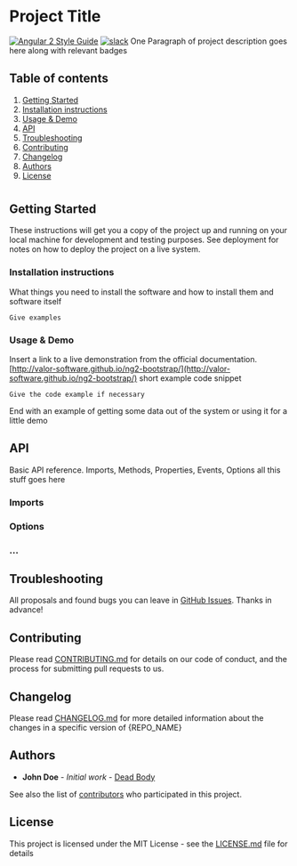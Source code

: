# Project Title
[![Angular 2 Style Guide](https://mgechev.github.io/angular2-style-guide/images/badge.svg)](https://angular.io/styleguide)
[![slack](https://img.shields.io/badge/join-slack-brightgreen.svg)](https://www.hamsterpad.com/chat/ng2)
One Paragraph of project description goes here along with relevant badges

## Table of contents 
1. [Getting Started](#gs)
2. [Installation instructions](#instructions)
3. [Usage & Demo](#usage)
4. [API](#api)
5. [Troubleshooting](#trobule)
6. [Contributing](#contribution)
7. [Changelog](#changelog)
8. [Authors](#authors)
9. [License](#license)

# 

## Getting Started <a name="gs"></a>

These instructions will get you a copy of the project up and running on your local machine for development and testing purposes. See deployment for notes on how to deploy the project on a live system.

### Installation instructions <a name="instructions"></a>

What things you need to install the software and how to install them and software itself

```
Give examples
```

### Usage & Demo <a name="usage"></a>
Insert a link to a live demonstration from the official documentation.
[http://valor-software.github.io/ng2-bootstrap/](http://valor-software.github.io/ng2-bootstrap/)
short example code snippet
```
Give the code example if necessary
```
End with an example of getting some data out of the system or using it for a little demo

## API <a name="API"></a>
Basic API reference. Imports, Methods, Properties, Events, Options all this stuff goes here
### Imports
### Options
### ...

## Troubleshooting <a name="trouble"></a>
All proposals and found bugs you can leave in [GitHub Issues](https://github.com/valor-software/{REPO_NAME}/issues). Thanks in advance!

## Contributing <a name="contribution"></a>

Please read [CONTRIBUTING.md](CONTRIBUTING.md) for details on our code of conduct, and the process for submitting pull requests to us.

## Changelog  <a name="changelog"></a>
Please read [CHANGELOG.md](CHANGELOG.md) for more detailed information about the changes in a specific version of {REPO_NAME}

## Authors <a name="authors"></a>

* **John Doe** - *Initial work* - [Dead Body](https://github.com/{INIT__REPO_NAME})

See also the list of [contributors](https://github.com/your/project/contributors) who participated in this project.

## License <a name="license"></a>

This project is licensed under the MIT License - see the [LICENSE.md](LICENSE.md) file for details


